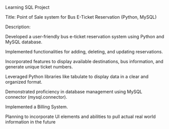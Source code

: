 Learning SQL Project

Title: Point of Sale system for Bus E-Ticket Reservation (Python, MySQL)


Description:


Developed a user-friendly bus e-ticket reservation system using Python and MySQL database.

Implemented functionalities for adding, deleting, and updating reservations.

Incorporated features to display available destinations, bus information, and generate unique ticket numbers.

Leveraged Python libraries like tabulate to display data in a clear and organized format.

Demonstrated proficiency in database management using MySQL connector (mysql.connector).

Implemented a Billing System.

Planning to incorporate UI elements and abilities to pull actual real world information in the future
